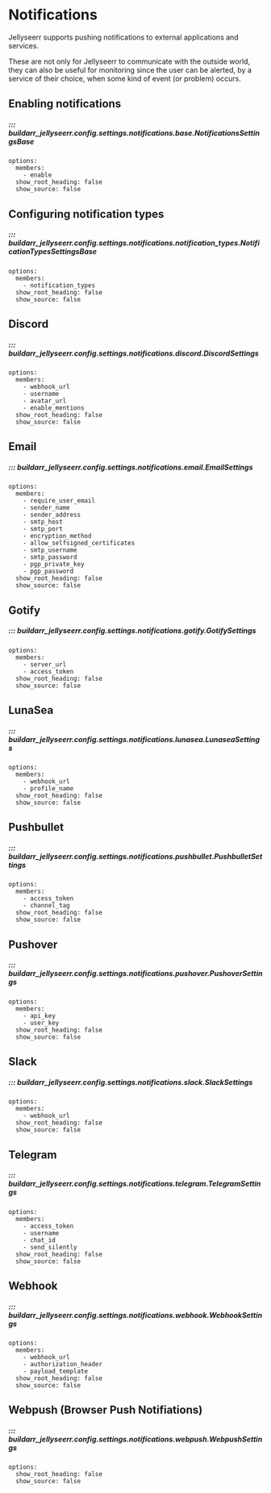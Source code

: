 # Notifications

Jellyseerr supports pushing notifications to external applications and services.

These are not only for Jellyseerr to communicate with the outside world, they can also be useful
for monitoring since the user can be alerted, by a service of their choice, when
some kind of event (or problem) occurs.

## Enabling notifications

##### ::: buildarr_jellyseerr.config.settings.notifications.base.NotificationsSettingsBase
    options:
      members:
        - enable
      show_root_heading: false
      show_source: false

## Configuring notification types

##### ::: buildarr_jellyseerr.config.settings.notifications.notification_types.NotificationTypesSettingsBase
    options:
      members:
        - notification_types
      show_root_heading: false
      show_source: false

## Discord

##### ::: buildarr_jellyseerr.config.settings.notifications.discord.DiscordSettings
    options:
      members:
        - webhook_url
        - username
        - avatar_url
        - enable_mentions
      show_root_heading: false
      show_source: false

## Email

##### ::: buildarr_jellyseerr.config.settings.notifications.email.EmailSettings
    options:
      members:
        - require_user_email
        - sender_name
        - sender_address
        - smtp_host
        - smtp_port
        - encryption_method
        - allow_selfsigned_certificates
        - smtp_username
        - smtp_password
        - pgp_private_key
        - pgp_password
      show_root_heading: false
      show_source: false

## Gotify

##### ::: buildarr_jellyseerr.config.settings.notifications.gotify.GotifySettings
    options:
      members:
        - server_url
        - access_token
      show_root_heading: false
      show_source: false

## LunaSea

##### ::: buildarr_jellyseerr.config.settings.notifications.lunasea.LunaseaSettings
    options:
      members:
        - webhook_url
        - profile_name
      show_root_heading: false
      show_source: false

## Pushbullet

##### ::: buildarr_jellyseerr.config.settings.notifications.pushbullet.PushbulletSettings
    options:
      members:
        - access_token
        - channel_tag
      show_root_heading: false
      show_source: false

## Pushover

##### ::: buildarr_jellyseerr.config.settings.notifications.pushover.PushoverSettings
    options:
      members:
        - api_key
        - user_key
      show_root_heading: false
      show_source: false

## Slack

##### ::: buildarr_jellyseerr.config.settings.notifications.slack.SlackSettings
    options:
      members:
        - webhook_url
      show_root_heading: false
      show_source: false

## Telegram

##### ::: buildarr_jellyseerr.config.settings.notifications.telegram.TelegramSettings
    options:
      members:
        - access_token
        - username
        - chat_id
        - send_silently
      show_root_heading: false
      show_source: false

## Webhook

##### ::: buildarr_jellyseerr.config.settings.notifications.webhook.WebhookSettings
    options:
      members:
        - webhook_url
        - authorization_header
        - payload_template
      show_root_heading: false
      show_source: false


## Webpush (Browser Push Notifiations)

##### ::: buildarr_jellyseerr.config.settings.notifications.webpush.WebpushSettings
    options:
      show_root_heading: false
      show_source: false

